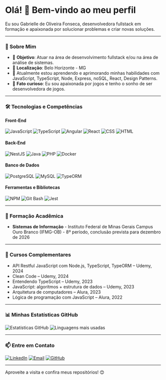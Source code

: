 # Olá! 👋 Bem-vindo ao meu perfil

Eu sou Gabrielle de Oliveira Fonseca, desenvolvedora fullstack em formação e apaixonada por solucionar problemas e criar novas soluções.

---

### 💼 Sobre Mim
- 🎯 **Objetivo**: Atuar na área de desenvolvimento fullstack e/ou na área de análise de sistemas.
- 📍 **Localização**: Belo Horizonte - MG
- 🌱 Atualmente estou aprendendo e aprimorando minhas habilidades com JavaScript, TypeScript, Node, Express, noSQL, React, Design Patterns.
- 💬 **Fato curioso**: Eu sou apaixonada por jogos e tenho o sonho de ser desenvolvedora de jogos.

---

### 🛠️ Tecnologias e Competências

#### Front-End
![JavaScript](https://img.shields.io/badge/-JavaScript-F7DF1E?logo=javascript&logoColor=white&style=flat-square) 
![TypeScript](https://img.shields.io/badge/-TypeScript-3178C6?logo=typescript&logoColor=white&style=flat-square)
![Angular](https://img.shields.io/badge/-Angular-DD0031?logo=angular&logoColor=white&style=flat-square)
![React](https://img.shields.io/badge/-React-61DAFB?logo=react&logoColor=white&style=flat-square)
![CSS](https://img.shields.io/badge/-CSS-1572B6?logo=css3&logoColor=white&style=flat-square)
![HTML](https://img.shields.io/badge/-HTML-E34F26?logo=html5&logoColor=white&style=flat-square)

#### Back-End
![NestJS](https://img.shields.io/badge/-NestJS-E0234E?logo=nestjs&logoColor=white&style=flat-square)
![Java](https://img.shields.io/badge/-Java-007396?logo=java&logoColor=white&style=flat-square)
![PHP](https://img.shields.io/badge/-PHP-777BB4?logo=php&logoColor=white&style=flat-square)
![Docker](https://img.shields.io/badge/-Docker-2496ED?logo=docker&logoColor=white&style=flat-square)

#### Banco de Dados
![PostgreSQL](https://img.shields.io/badge/-PostgreSQL-336791?logo=postgresql&logoColor=white&style=flat-square)
![MySQL](https://img.shields.io/badge/-MySQL-4479A1?logo=mysql&logoColor=white&style=flat-square)
![TypeORM](https://img.shields.io/badge/-TypeORM-FF5733?style=flat-square)

#### Ferramentas e Bibliotecas
![NPM](https://img.shields.io/badge/-NPM-CB3837?logo=npm&logoColor=white&style=flat-square)
![Git Bash](https://img.shields.io/badge/-Git%20Bash-4EAA25?logo=git&logoColor=white&style=flat-square)
![Jest](https://img.shields.io/badge/-Jest-C21325?logo=jest&logoColor=white&style=flat-square)

---

### 📘 Formação Acadêmica
- **Sistemas de Informação** - Instituto Federal de Minas Gerais Campus Ouro Branco (IFMG-OB) - 8º período, conclusão prevista para dezembro de 2026

---

### 📜 Cursos Complementares
- API Restful JavaScript com Node.js, TypeScript, TypeORM – Udemy, 2024
- Clean Code – Udemy, 2024
- Entendendo TypeScript – Udemy, 2023
- JavaScript: algoritmos + estrutura de dados – Udemy, 2023
- Arquitetura de computadores – Alura, 2023
- Lógica de programação com JavaScript – Alura, 2022

---

<!-- 
### 🌟 Projetos em Destaque

- **[Nome do Projeto 1](https://github.com/seu-usuario/projeto-1):** Descrição do projeto e o que ele faz.
- **[Nome do Projeto 2](https://github.com/seu-usuario/projeto-2):** Outro projeto relevante com descrição.
- **[Nome do Projeto 3](https://github.com/seu-usuario/projeto-3):** Explicação do projeto e tecnologias envolvidas.

---
-->

### 📊 Minhas Estatísticas GitHub

![Estatísticas GitHub](https://github-readme-stats.vercel.app/api?username=GabOof&show_icons=true&theme=transparent&hide=stars,issues&show=reviews,prs_merged,prs_merged_percentage)
![Linguagens mais usadas](https://github-readme-stats.vercel.app/api/top-langs/?username=GabOof&layout=compact&theme=transparent)

---

### 📫 Entre em Contato
[![LinkedIn](https://img.shields.io/badge/-LinkedIn-blue?logo=linkedin&logoColor=white&style=flat-square)](https://www.linkedin.com/in/gabyoof) 
[![Email](https://img.shields.io/badge/-Email-D14836?logo=gmail&logoColor=white&style=flat-square)](mailto:oliveirafonseca.gab@gmail.com) 
[![GitHub](https://img.shields.io/badge/-GitHub-181717?logo=github&logoColor=white&style=flat-square)](https://github.com/GabOof)

---

Aproveite a visita e confira meus repositórios! 😊

